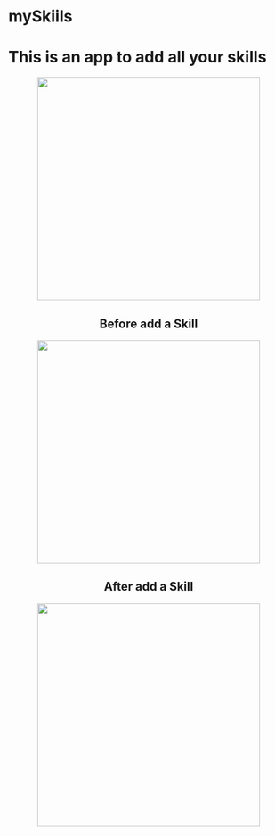 # mySkiils


<H1>This is an app to add all your skills</H1>
 
 <div align="center">
 <img src="https://user-images.githubusercontent.com/64233836/212697260-190a0db0-1996-408d-97a5-3082cc54981f.png" width="400px" />
</div>
 
<div align="center">
<H2>Before add a Skill</H2>
</div>

<div align="center">
 <img src="https://user-images.githubusercontent.com/64233836/212697787-9cd030ac-bfbe-4810-9f17-db115c133270.png" width="400px" />
</div>

<div align="center">
<H2>After add a Skill</H2>
</div>

<div align="center">
 <img src="https://user-images.githubusercontent.com/64233836/212696640-de575f89-b8d7-4263-98da-8ab4ba47a75f.png" width="400px" />
</div>
